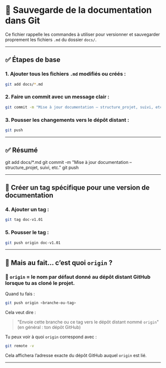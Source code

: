 # 📘 Sauvegarde de la documentation dans Git

Ce fichier rappelle les commandes à utiliser pour versionner et sauvegarder proprement les fichiers `.md` du dossier `docs/`.

---

## ✅ Étapes de base

### 1. Ajouter tous les fichiers `.md` modifiés ou créés :
```bash
git add docs/*.md
```

### 2. Faire un commit avec un message clair :
```bash
git commit -m "Mise à jour documentation – structure_projet, suivi, etc."
```

### 3. Pousser les changements vers le dépôt distant :
```bash
git push
```

---

## ✅ Résumé

git add docs/*.md
git commit -m "Mise à jour documentation – structure_projet, suivi, etc."
git push

---

## 🔖 Créer un tag spécifique pour une version de documentation

### 4. Ajouter un tag :
```bash
git tag doc-v1.01
```

### 5. Pousser le tag :
```bash
git push origin doc-v1.01
```

---

## 🔁 Mais au fait… c’est quoi `origin` ?

### 🧠 `origin` = le nom par défaut donné au **dépôt distant GitHub** lorsque tu as cloné le projet.

Quand tu fais :
```bash
git push origin <branche-ou-tag>
```
Cela veut dire :
> "Envoie cette branche ou ce tag vers le dépôt distant nommé `origin`" (en général : ton dépôt GitHub)

Tu peux voir à quoi `origin` correspond avec :
```bash
git remote -v
```

Cela affichera l’adresse exacte du dépôt GitHub auquel `origin` est lié.

---

